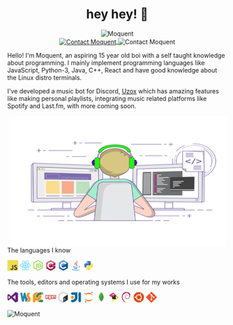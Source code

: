 <h1 align="center">hey hey! 👋</h1>

<p align="center"> <img src="https://github-readme-stats.vercel.app/api?username=Moquent&show_icons=true&theme=gotham" alt="Moquent" />

<br>
  
<a href="https://discord.gg/GtNTAr5EWR">
  <img align="center" alt="Contact Moquent" width="30px" src="https://raw.githubusercontent.com/peterthehan/peterthehan/master/assets/discord.svg" />
</a>
  
  <img align="center" alt="Contact Moquent" src="https://discord.c99.nl/widget/theme-3/306759697812160513.png" />

  <br />

Hello! I'm Moquent, an aspiring 15 year old boi with a self taught knowledge about programming. I mainly implement programming languages like JavaScript, Python-3, Java, C++, React and have good knowledge about the Linux distro terminals.

I've developed a music bot for Discord, [Uzox](http://uzox.tech/) which has amazing features like making personal playlists, integrating music related platforms like Spotify and Last.fm, with more coming soon.

  <img align="right" alt="GIF" src="https://github.com/Moquent/Moquent/blob/main/coding.gif?raw=true" width="500" height="300" />

The languages I know

<code><img height="25" src="https://raw.githubusercontent.com/devicons/devicon/master/icons/javascript/javascript-original.svg"></code>
<code><img height="25" src="https://raw.githubusercontent.com/devicons/devicon/master/icons/react/react-original.svg"></code>
<code><img height="25" src="https://raw.githubusercontent.com/devicons/devicon/master/icons/nodejs/nodejs-original.svg"></code>
<code><img height="25" src="https://raw.githubusercontent.com/devicons/devicon/master/icons/cplusplus/cplusplus-original.svg"></code>
<code><img height="25" src="https://raw.githubusercontent.com/devicons/devicon/master/icons/c/c-original.svg"></code>
<code><img height="25" src="https://raw.githubusercontent.com/devicons/devicon/master/icons/java/java-original.svg"></code>
<code><img height="25" src="https://raw.githubusercontent.com/devicons/devicon/master/icons/python/python-original.svg"></code>



The tools, editors and operating systems I use for my works

<code><img height="25" src="https://raw.githubusercontent.com/devicons/devicon/master/icons/visualstudio/visualstudio-plain.svg"></code>
<code><img height="25" src="https://raw.githubusercontent.com/devicons/devicon/master/icons/webstorm/webstorm-original.svg"></code>
<code><img height="25" src="https://raw.githubusercontent.com/devicons/devicon/master/icons/pycharm/pycharm-original.svg"></code>
<code><img height="25" src="https://raw.githubusercontent.com/devicons/devicon/master/icons/npm/npm-original-wordmark.svg"></code>
<code><img height="25" src="https://raw.githubusercontent.com/devicons/devicon/master/icons/bash/bash-original.svg"></code>
<code><img height="25" src="https://raw.githubusercontent.com/devicons/devicon/master/icons/intellij/intellij-original.svg"></code>
<code><img height="25" src="https://raw.githubusercontent.com/devicons/devicon/master/icons/jupyter/jupyter-original.svg"></code>
<code><img height="25" src="https://raw.githubusercontent.com/devicons/devicon/master/icons/mongodb/mongodb-original.svg"></code>
<code><img height="25" src="https://raw.githubusercontent.com/devicons/devicon/master/icons/jetbrains/jetbrains-original.svg"></code>
<code><img height="25" src="https://raw.githubusercontent.com/devicons/devicon/master/icons/debian/debian-original.svg"></code>
<code><img height="25" src="https://raw.githubusercontent.com/devicons/devicon/master/icons/ubuntu/ubuntu-plain.svg"></code>
<code><img height="25" src="https://raw.githubusercontent.com/devicons/devicon/master/icons/git/git-original.svg"></code>

<p align="left"> <img src="https://komarev.com/ghpvc/?username=Moquent" alt="Moquent" /> </p>
